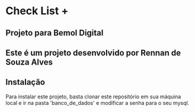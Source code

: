 # Check List +

## Projeto para Bemol Digital

## Este é um projeto desenvolvido por Rennan de Souza Alves

## Instalação

Para instalar este projeto, basta clonar este repositório em sua máquina local e ir na pasta 'banco_de_dados' e modificar a senha para o seu mysql.

